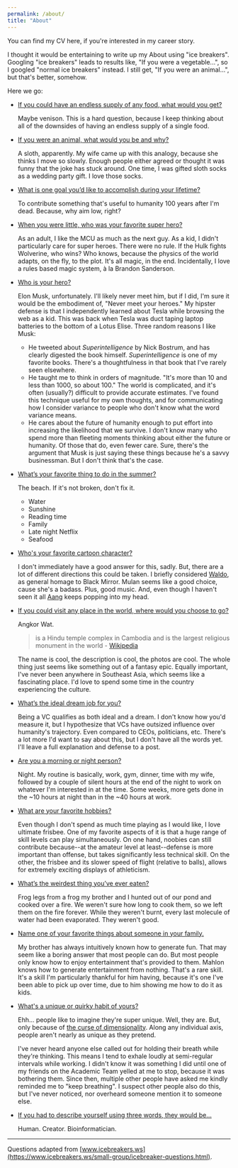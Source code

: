 ```yaml
---
permalink: /about/
title: "About"
---
```


You can find my CV here, if you're interested in my career story.

I thought it would be entertaining to write up my About using "ice breakers".
Googling "ice breakers" leads to results like, "If you were a vegetable...",
so I googled "normal ice breakers" instead.
I still get, "If you were an animal...", but that's better, somehow.

Here we go:

* <u> If you could have an endless supply of any food, what would you get? </u>

  Maybe venison. This is a hard question, because I keep thinking about all of the downsides of having an endless supply of a single food.

* <u> If you were an animal, what would you be and why?</u>

  A sloth, apparently.
  My wife came up with this analogy, because she thinks I move so slowly.
  Enough people either agreed or thought it was funny that the joke has stuck around.
  One time, I was gifted sloth socks as a wedding party gift.
  I love those socks.

* <u> What is one goal you’d like to accomplish during your lifetime? </u>

  To contribute something that's useful to humanity 100 years after I'm dead.
  Because, why aim low, right?

* <u> When you were little, who was your favorite super hero? </u>

  As an adult, I like the MCU as much as the next guy.
  As a kid, I didn't particularly care for super heroes.
  There were no rule. If the Hulk fights Wolverine, who wins?
  Who knows, because the physics of the world adapts, on the fly, to the plot.
  It's all magic, in the end.
  Incidentally, I love a rules based magic system, à la Brandon Sanderson.

* <u> Who is your hero? </u>

  Elon Musk, unfortunately.
  I'll likely never meet him, but if I did, I'm sure it would be the embodiment of,
  "Never meet your heroes."
  My hipster defense is that I independently learned about Tesla while browsing the web as a kid.
  This was back when Tesla was duct taping laptop batteries to the bottom of a Lotus Elise.
  Three random reasons I like Musk:
  * He tweeted about _Superintelligence_ by Nick Bostrum, and has clearly digested the book himself. _Superintelligence_ is one of my favorite books. There's a thoughtfulness in that book that I've rarely seen elsewhere.
  * He taught me to think in orders of magnitude.
  "It's more than 10 and less than 1000, so about 100."
  The world is complicated, and it's often (usually?) difficult to provide accurate estimates.
  I've found this technique useful for my own thoughts,
  and for communicating how I consider variance to people who don't know what the word variance means.
  * He cares about the future of humanity enough to put effort into increasing the likelihood that we survive.
  I don't know many who spend more than fleeting moments thinking about either the future or humanity.
  Of those that do, even fewer care.
  Sure, there's the argument that Musk is just saying these things because he's a savvy businessman. But I don't think that's the case.


* <u> What’s your favorite thing to do in the summer? </u>

  The beach. If it's not broken, don't fix it.
  * Water
  * Sunshine
  * Reading time
  * Family
  * Late night Netflix
  * Seafood


* <u> Who's your favorite cartoon character? </u>

  I don't immediately have a good answer for this, sadly.
  But, there are a lot of different directions this could be taken.
  I briefly considered [Waldo](https://en.wikipedia.org/wiki/The_Waldo_Moment),
  as general homage to Black Mirror.
  Mulan seems like a good choice, cause she's a badass. Plus, good music.
  And, even though I haven't seen it all [Aang](https://en.wikipedia.org/wiki/Aang) keeps popping into my head.

* <u> If you could visit any place in the world, where would you choose to go? </u>

  Angkor Wat.
  > is a Hindu temple complex in Cambodia and is the largest religious monument in the world
  \- [Wikipedia](https://en.wikipedia.org/wiki/Angkor_Wat)

  The name is cool, the description is cool, the photos are cool.
  The whole thing just seems like something out of a fantasy epic.
  Equally important, I've never been anywhere in Southeast Asia,
  which seems like a fascinating place.
  I'd love to spend some time in the country experiencing the culture.

* <u> What’s the ideal dream job for you? </u>

  Being a VC qualifies as both ideal and a dream.
  I don't know how you'd measure it,
  but I hypothesize that VCs have outsized influence over humanity's trajectory.
  Even compared to CEOs, politicians, etc.
  There's a lot more I'd want to say about this,
  but I don't have all the words yet.
  I'll leave a full explanation and defense to a post.

* <u> Are you a morning or night person? </u>

  Night.
  My routine is basically, work, gym, dinner, time with my wife, followed by a couple of silent hours at the end of the night to work on whatever I'm interested in at the time. Some weeks, more gets done in the ~10 hours at night than in the ~40 hours at work.

* <u> What are your favorite hobbies? </u>

  Even though I don't spend as much time playing as I would like,
  I love ultimate frisbee.
  One of my favorite aspects of it is that a huge range of skill levels can play simultaneously.
  On one hand, noobies can still contribute because--at the amateur level at least--defense is more important than offense, but takes significantly less technical skill.
  On the other, the frisbee and its slower speed of flight (relative to balls), allows for extremely exciting displays of athleticism.

* <u> What’s the weirdest thing you’ve ever eaten? </u>

  Frog legs from a frog my brother and I hunted out of our pond and cooked over a fire.
  We weren't sure how long to cook them, so we left them on the fire forever.
  While they weren't burnt, every last molecule of water had been evaporated.
  They weren't good.

* <u> Name one of your favorite things about someone in your family. </u>

  My brother has always intuitively known how to generate fun.
  That may seem like a boring answer that most people can do.
  But most people only know how to enjoy entertainment that's provided to them.
  Mahlon knows how to generate entertainment from nothing.
  That's a rare skill.
  It's a skill I'm particularly thankful for him having,
  because it's one I've been able to pick up over time,
  due to him showing me how to do it as kids.

* <u> What's a unique or quirky habit of yours? </u>

  Ehh... people like to imagine they're super unique.
  Well, they are.
  But, only because of [the curse of dimensionality](https://en.wikipedia.org/wiki/Curse_of_dimensionality).
  Along any individual axis, people aren't nearly as unique as they pretend.

  I've never heard anyone else called out for holding their breath while they're thinking.
  This means I tend to exhale loudly at semi-regular intervals while working.
  I didn't know it was something I did until one of my friends on the Academic Team yelled at me to stop, because it was bothering them.
  Since then, multiple other people have asked me kindly reminded me to "keep breathing".
  I suspect other people also do this,
  but I've never noticed, nor overheard someone mention it to someone else.

* <u> If you had to describe yourself using three words, they would be… </u>

  Human. Creator. Bioinformatician.

---

Questions adapted from [www.icebreakers.ws](https://www.icebreakers.ws/small-group/icebreaker-questions.html).
